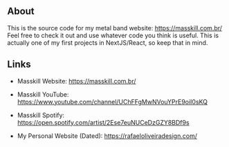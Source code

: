 ## About

This is the source code for my metal band website: https://masskill.com.br/  
Feel free to check it out and use whatever code you think is useful. This is actually one of my first projects in NextJS/React, so keep that in mind.

## Links

- Masskill Website: https://masskill.com.br/
- Masskill YouTube: https://www.youtube.com/channel/UChFFgMwNVouYPrE9oiI0sKQ
- Masskill Spotify: https://open.spotify.com/artist/2Ese7euNUCeDzGZY8BDf9s

- My Personal Website (Dated): https://rafaeloliveiradesign.com/
